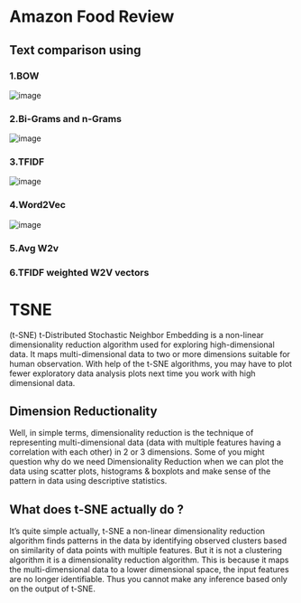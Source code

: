 # Amazon Food Review


## Text comparison using 

### 1.BOW 

![image](https://user-images.githubusercontent.com/29300053/53877782-18c9d880-4030-11e9-82c7-d2a49f48314a.png)

### 2.Bi-Grams and n-Grams  

![image](https://user-images.githubusercontent.com/29300053/53877850-49117700-4030-11e9-9d2c-93d98e757f88.png)

### 3.TFIDF 

![image](https://user-images.githubusercontent.com/29300053/53877897-63e3eb80-4030-11e9-9c25-922d9811319b.png)

### 4.Word2Vec

![image](https://user-images.githubusercontent.com/29300053/53877990-ad343b00-4030-11e9-8a6f-a0ce4dbdf972.png)

### 5.Avg W2v 
### 6.TFIDF weighted W2V vectors 


# TSNE

(t-SNE) t-Distributed Stochastic Neighbor Embedding is a non-linear dimensionality reduction
algorithm used for exploring high-dimensional data. It maps multi-dimensional data to two 
or more dimensions suitable for human observation. With help of the t-SNE algorithms, you may have 
to plot fewer exploratory data analysis plots next time you work with high dimensional data. 

## Dimension Reductionality

Well, in simple terms, dimensionality reduction is the technique of representing multi-dimensional
data (data with multiple features having a correlation with each other) in 2 or 3 dimensions.
Some of you might question why do we need Dimensionality Reduction when we can plot the data using
scatter plots, histograms & boxplots and make sense of the pattern in data using descriptive statistics. 

## What does t-SNE actually do ?

It’s quite simple actually, t-SNE a non-linear dimensionality reduction algorithm finds
patterns in the data by identifying observed clusters based on similarity of data points 
with multiple features. But it is not a clustering algorithm it is a dimensionality 
reduction algorithm. This is because it maps the multi-dimensional data to a lower 
dimensional space, the input features are no longer identifiable.
 Thus you cannot make any inference based only on the output of t-SNE.

